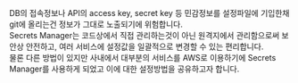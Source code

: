 DB의 접속정보나 API의 access key, secret key 등 민감정보를 설정파일에 기입한채 git에 올리는건 정보가 그대로 노출되기에 위험합니다. <br>
Secrets Manager는 코드상에서 직접 관리하는것이 아닌 원격지에서 관리함으로써 보안상 안전하고, 여러 서비스에 설정값을 일괄적으로 변경할 수 있는 편리합니다. <br>
물론 다른 방법이 있지만 사내에서 대부분의 서비스를 AWS로 이용하기에 Secrets Manager를 사용하게 되었고 이에 대한 설정방법을 공유하고자 합니다.<br>
